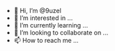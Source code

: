 - 👋 Hi, I’m @9uzel
- 👀 I’m interested in ...
- 🌱 I’m currently learning ...
- 💞️ I’m looking to collaborate on ...
- 📫 How to reach me ...

<!---
9uzel/9uzel is a ✨ special ✨ repository because its `README.md` (this file) appears on your GitHub profile.
You can click the Preview link to take a look at your changes.
--->
